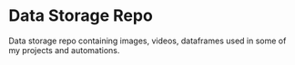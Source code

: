 # Data Storage Repo

Data storage repo containing images, videos, dataframes used in some of my projects and automations.
